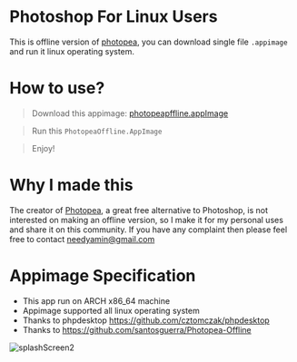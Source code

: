 # Photoshop For Linux Users
This is offline version of [photopea](https://www.photopea.com/), you can download single file `.appimage` and run it linux operating system. 

# How to use? 
> Download this appimage: [photopeapffline.appImage](https://drive.google.com/file/d/1oJPrgEp9gb6wE04q_IyN5LqEApFe51M3/view?usp=sharing)

> Run this `PhotopeaOffline.AppImage`

> Enjoy!


# Why I made this
The creator of [Photopea](https://www.photopea.com/), a great free alternative to Photoshop, is not interested on making an offline version, so I make it for my personal uses and share it on this community. If you have any complaint then please feel free to contact needyamin@gmail.com

# Appimage Specification
- This app run on ARCH x86_64 machine
- Appimage supported all linux operating system
- Thanks to phpdesktop https://github.com/cztomczak/phpdesktop
- Thanks to https://github.com/santosguerra/Photopea-Offline



![splashScreen2](https://github.com/needyamin/photoshopforlinux/assets/16277392/5d2be690-80ad-4e2b-a4fe-840cf0c331d5)
